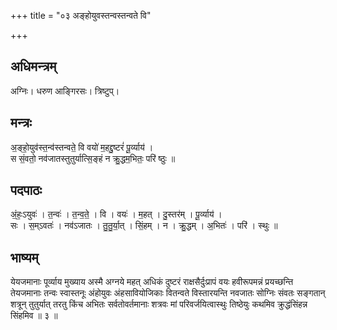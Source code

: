 +++
title = "०३ अङ्होयुवस्तन्वस्तन्वते वि"

+++
## अधिमन्त्रम्
अग्निः। धरुण आङ्गिरसः। त्रिष्टुप्।

## मन्त्रः
अ॒ङ्हो॒युव॑स्त॒न्व॑स्तन्वते॒ वि वयो॑ म॒हद्दु॒ष्टरं॑ पू॒र्व्याय॑ ।  
स सं॒वतो॒ नव॑जातस्तुतुर्यात्सि॒ङ्हं न क्रु॒द्धम॒भितः॒ परि॑ ष्ठुः ॥

## पदपाठः
अं॒हः॒ऽयुवः॑ । त॒न्वः॑ । त॒न्व॒ते॒ । वि । वयः॑ । म॒हत् । दु॒स्तर॑म् । पू॒र्व्याय॑ ।  
सः । स॒म्ऽवतः॑ । नव॑ऽजातः । तु॒तु॒र्या॒त् । सिं॒हम् । न । क्रु॒द्धम् । अ॒भितः॑ । परि॑ । स्थुः ॥

## भाष्यम्
येयजमानाः पूर्व्याय मुख्याय अस्मै अग्नये महत् अधिकं दुष्टरं राक्षसैर्दुःप्रापं वयः हवीरूपमन्नं प्रयच्छन्ति तेयजमानाः तन्वः स्वास्तनूः अंहोयुवः अंहसावियोजिकाः वितन्वते विस्तारयन्ति नवजातः सोग्निः संवतः सङ्गतान् शत्रून् तुतुर्यात् तरतु किंच अभितः सर्वतोवर्तमानाः शत्रवः मां परिवर्जयित्वास्थुः तिष्ठेयुः कथमिव क्रुद्धंसिंहन्न सिंहमिव ॥ ३ ॥